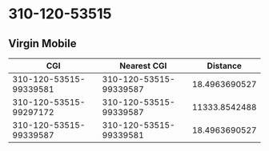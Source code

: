 # 310-120-53515
## Virgin Mobile


| CGI | Nearest CGI | Distance |
|-----|-------------|----------|
| 310-120-53515-99339581 | 310-120-53515-99339587 | 18.4963690527 |
| 310-120-53515-99297172 | 310-120-53515-99339587 | 11333.8542488 |
| 310-120-53515-99339587 | 310-120-53515-99339581 | 18.4963690527 |
